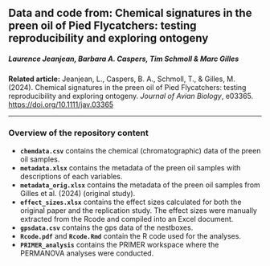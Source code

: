 ## Data and code from: Chemical signatures in the preen oil of Pied Flycatchers: testing reproducibility and exploring ontogeny
##### Laurence Jeanjean, Barbara A. Caspers, Tim Schmoll & Marc Gilles

**Related article:** Jeanjean, L., Caspers, B. A., Schmoll, T., & Gilles, M. (2024).
Chemical signatures in the preen oil of Pied Flycatchers: testing reproducibility and exploring ontogeny.
*Journal of Avian Biology*, e03365.
<https://doi.org/10.1111/jav.03365>

***

### Overview of the repository content

* **`chemdata.csv`** contains the chemical (chromatographic) data of the preen oil samples.
* **`metadata.xlsx`** contains the metadata of the preen oil samples with descriptions of each variables.
* **`metadata_orig.xlsx`** contains the metadata of the preen oil samples from Gilles et al. (2024) (original study).
* **`effect_sizes.xlsx`** contains the effect sizes calculated for both the original paper and the replication study. The effect sizes were manually extracted from the Rcode and compiled into an Excel document.
* **`gpsdata.csv`** contains the gps data of the nestboxes. 
* **`Rcode.pdf`** and **`Rcode.Rmd`** contain the R code used for the analyses.
* **`PRIMER_analysis`** contains the PRIMER workspace where the PERMANOVA analyses were conducted.
